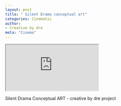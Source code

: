 ```yaml
---
layout: post
title: " Silent Drama conceptual art"
categories: Cinematic
author:
- Creative by dre
meta: "Cinema"
---
```


<div class="ratio ratio-21x9">
  <iframe src="https://www.youtube.com/embed/cIWRDVHJLqU" title="New jekyll template" allowfullscreen></iframe>
</div>

Silent Drama Conceptual ART - creative by dre project
